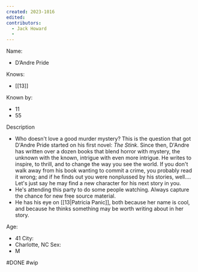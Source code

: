 ```yaml
---
created: 2023-1016
edited:
contributors:
  - Jack Howard
  - 
---
```


Name:
- D’Andre Pride

Knows:
- [[13]]

Known by:
- 11
- 55

Description
- Who doesn't love a good murder mystery? This is the question that got D'Andre Pride started on his first novel: *The Stink*. Since then, D'Andre has written over a dozen books that blend horror with mystery, the unknown with the known, intrigue with even more intrigue. He writes to inspire, to thrill, and to change the way you see the world. If you don't walk away from his book wanting to commit a crime, you probably read it wrong; and if he finds out you were nonplussed by his stories, well.... Let's just say he may find a new character for his next story in you.
- He's attending this party to do some people watching. Always capture the chance for new free source material.
- He has his eye on [[13|Patricia Panic]], both because her name is cool, and because he thinks something may be worth writing about in her story.

Age:
- 41
City:
- Charlotte, NC
Sex:
- M

#DONE
#wip